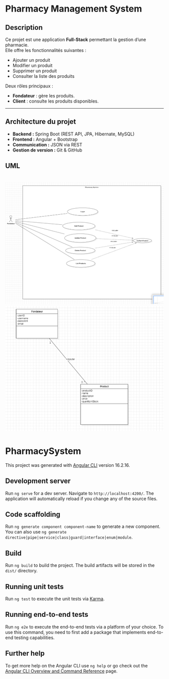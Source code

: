#  Pharmacy Management System

##  Description

Ce projet est une application **Full-Stack** permettant la gestion d’une pharmacie.  
Elle offre les fonctionnalités suivantes :

-  Ajouter un produit
- Modifier un produit
-  Supprimer un produit
-  Consulter la liste des produits

 Deux rôles principaux :
- **Fondateur** : gère les produits.
- **Client** : consulte les produits disponibles.

---

## Architecture du projet

- **Backend :** Spring Boot (REST API, JPA, Hibernate, MySQL)
- **Frontend :** Angular + Bootstrap
- **Communication :** JSON via REST
- **Gestion de version :** Git & GitHub
## UML
![img.png](img.png)
![img_1.png](img_1.png)
=======
# PharmacySystem

This project was generated with [Angular CLI](https://github.com/angular/angular-cli) version 16.2.16.

## Development server

Run `ng serve` for a dev server. Navigate to `http://localhost:4200/`. The application will automatically reload if you change any of the source files.

## Code scaffolding

Run `ng generate component component-name` to generate a new component. You can also use `ng generate directive|pipe|service|class|guard|interface|enum|module`.

## Build

Run `ng build` to build the project. The build artifacts will be stored in the `dist/` directory.

## Running unit tests

Run `ng test` to execute the unit tests via [Karma](https://karma-runner.github.io).

## Running end-to-end tests

Run `ng e2e` to execute the end-to-end tests via a platform of your choice. To use this command, you need to first add a package that implements end-to-end testing capabilities.

## Further help

To get more help on the Angular CLI use `ng help` or go check out the [Angular CLI Overview and Command Reference](https://angular.io/cli) page.

